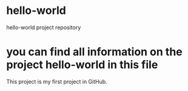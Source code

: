 # hello-world
hello-world project repository
# you can find all information on the project hello-world in this file
This project is my first project in GitHub.
